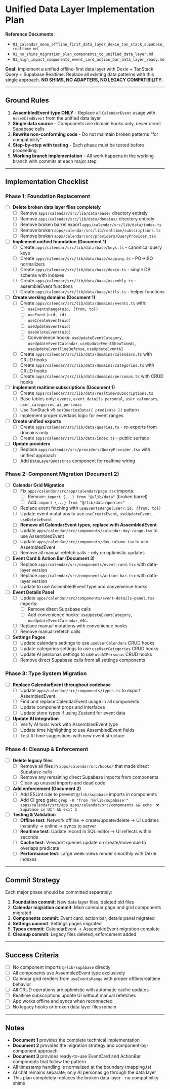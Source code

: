 # Unified Data Layer Implementation Plan

**Reference Documents:**
- `01_calendar_mono_offline_first_data_layer_dexie_tan_stack_supabase_realtime.md`
- `02_no_shims_migration_plan_components_to_unified_data_layer.md`
- `03_high_impact_components_event_card_action_bar_data_layer_ready.md`

**Goal:** Implement a unified offline-first data layer with Dexie + TanStack Query + Supabase Realtime. Replace all existing data patterns with this single approach. **NO SHIMS, NO ADAPTERS, NO LEGACY COMPATIBILITY.**

---

## Ground Rules

1. **AssembledEvent type ONLY** - Replace all `CalendarEvent` usage with `AssembledEvent` from the unified data layer
2. **Single data source** - Components use domain hooks only, never direct Supabase calls
3. **Rewrite non-conforming code** - Do not maintain broken patterns "for compatibility"
4. **Step-by-step with testing** - Each phase must be tested before proceeding
5. **Working branch implementation** - All work happens in the working branch with commits at each major step

---

## Implementation Checklist

### Phase 1: Foundation Replacement
- [ ] **Delete broken data layer files completely**
  - [ ] Remove `apps/calendar/src/lib/data/base/` directory entirely
  - [ ] Remove `apps/calendar/src/lib/data/domains/` directory entirely
  - [ ] Remove broken barrel export `apps/calendar/src/lib/data/index.ts`
  - [ ] Remove broken `apps/calendar/src/lib/realtime/subscriptions.ts`
  - [ ] Remove broken `apps/calendar/src/providers/QueryProvider.tsx`

- [ ] **Implement unified foundation (Document 1)**
  - [ ] Create `apps/calendar/src/lib/data/base/keys.ts` - canonical query keys
  - [ ] Create `apps/calendar/src/lib/data/base/mapping.ts` - PG→ISO normalizers
  - [ ] Create `apps/calendar/src/lib/data/base/dexie.ts` - single DB schema with indexes
  - [ ] Create `apps/calendar/src/lib/data/base/assembly.ts` - assembleEvent functions
  - [ ] Create `apps/calendar/src/lib/data/base/utils.ts` - helper functions

- [ ] **Create working domains (Document 1)**
  - [ ] Create `apps/calendar/src/lib/data/domains/events.ts` with:
    - [ ] `useEventsRange(uid, {from, to})`
    - [ ] `useEvent(uid, id)`
    - [ ] `useCreateEvent(uid)`
    - [ ] `useUpdateEvent(uid)`
    - [ ] `useDeleteEvent(uid)`
    - [ ] Convenience hooks: `useUpdateEventCategory`, `useUpdateEventCalendar`, `useUpdateEventShowTimeAs`, `useUpdateEventTimeDefense`, `useUpdateEventAI`
  - [ ] Create `apps/calendar/src/lib/data/domains/calendars.ts` with CRUD hooks
  - [ ] Create `apps/calendar/src/lib/data/domains/categories.ts` with CRUD hooks
  - [ ] Create `apps/calendar/src/lib/data/domains/personas.ts` with CRUD hooks

- [ ] **Implement realtime subscriptions (Document 1)**
  - [ ] Create `apps/calendar/src/lib/data/realtime/subscriptions.ts`
  - [ ] Base tables only: `events`, `event_details_personal`, `user_calendars`, `user_categories`, `ai_personas`
  - [ ] Use TanStack v5 `setQueriesData({ predicate })` pattern
  - [ ] Implement proper overlaps logic for event ranges

- [ ] **Create unified exports**
  - [ ] Create `apps/calendar/src/lib/data/queries.ts` - re-exports from domains only
  - [ ] Create `apps/calendar/src/lib/data/index.ts` - public surface

- [ ] **Update providers**
  - [ ] Replace `apps/calendar/src/providers/QueryProvider.tsx` with unified approach
  - [ ] Add `DataLayerBootstrap` component for realtime wiring

### Phase 2: Component Migration (Document 2)
- [ ] **Calendar Grid Migration**
  - [ ] Fix `apps/calendar/src/app/calendar/page.tsx` imports:
    - [ ] Remove: `import {...} from "@/lib/data"` (broken barrel)
    - [ ] Add: `import {...} from "@/lib/data/queries"`
  - [ ] Replace event fetching with `useEventsRange(user?.id, {from, to})`
  - [ ] Update event mutations to use `useCreateEvent`, `useUpdateEvent`, `useDeleteEvent`
  - [ ] **Remove all CalendarEvent types, replace with AssembledEvent**
  - [ ] Update `apps/calendar/src/components/calendar-day-range.tsx` to use AssembledEvent
  - [ ] Update `apps/calendar/src/components/day-column.tsx` to use AssembledEvent
  - [ ] Remove all manual refetch calls - rely on optimistic updates

- [ ] **Event Card & Action Bar (Document 3)**
  - [ ] Replace `apps/calendar/src/components/event-card.tsx` with data-layer version
  - [ ] Replace `apps/calendar/src/components/action-bar.tsx` with data-layer version
  - [ ] Update to use AssembledEvent type and convenience hooks

- [ ] **Event Details Panel**
  - [ ] Update `apps/calendar/src/components/event-details-panel.tsx` imports:
    - [ ] Remove direct Supabase calls
    - [ ] Add convenience hooks: `useUpdateEventCategory`, `useUpdateEventCalendar`, etc.
  - [ ] Replace manual mutations with convenience hooks
  - [ ] Remove manual refetch calls

- [ ] **Settings Pages**
  - [ ] Update calendars settings to use `useUserCalendars` CRUD hooks
  - [ ] Update categories settings to use `useUserCategories` CRUD hooks
  - [ ] Update AI personas settings to use `useAIPersonas` CRUD hooks
  - [ ] Remove direct Supabase calls from all settings components

### Phase 3: Type System Migration
- [ ] **Replace CalendarEvent throughout codebase**
  - [ ] Update `apps/calendar/src/components/types.ts` to export AssembledEvent
  - [ ] Find and replace CalendarEvent usage in all components
  - [ ] Update component props and interfaces
  - [ ] Update store types if using Zustand for event data

- [ ] **Update AI integration**
  - [ ] Verify AI tools work with AssembledEvent type
  - [ ] Update time highlighting to use AssembledEvent fields
  - [ ] Test AI time suggestions with new event structure

### Phase 4: Cleanup & Enforcement
- [ ] **Delete legacy files**
  - [ ] Remove all files in `apps/calendar/src/hooks/` that made direct Supabase calls
  - [ ] Remove any remaining direct Supabase imports from components
  - [ ] Clean up unused imports and dead code

- [ ] **Add enforcement (Document 2)**
  - [ ] Add ESLint rule to prevent `@/lib/supabase` imports in components
  - [ ] Add CI grep gate: `grep -R "from '@/lib/supabase'" apps/calendar/src/app apps/calendar/src/components && echo '❌ Supabase in UI' && exit 1`

- [ ] **Testing & Validation**
  - [ ] **Offline test**: Network offline → create/update/delete → UI updates instantly → online → syncs to server
  - [ ] **Realtime test**: Update record in SQL editor → UI reflects within seconds
  - [ ] **Cache test**: Viewport queries update on create/move due to overlaps predicate
  - [ ] **Performance test**: Large week views render smoothly with Dexie indexes

---

## Commit Strategy

Each major phase should be committed separately:

1. **Foundation commit**: New data layer files, deleted old files
2. **Calendar migration commit**: Main calendar page and grid components migrated
3. **Components commit**: Event card, action bar, details panel migrated
4. **Settings commit**: Settings pages migrated
5. **Types commit**: CalendarEvent → AssembledEvent migration complete
6. **Cleanup commit**: Legacy files deleted, enforcement added

---

## Success Criteria

- [ ] No component imports `@/lib/supabase` directly
- [ ] All components use AssembledEvent type exclusively
- [ ] Calendar grid renders from `useEventsRange` with proper offline/realtime behavior
- [ ] All CRUD operations are optimistic with automatic cache updates
- [ ] Realtime subscriptions update UI without manual refetches
- [ ] App works offline and syncs when reconnected
- [ ] No legacy hooks or broken data layer files remain

---

## Notes

- **Document 1** provides the complete technical implementation
- **Document 2** provides the migration strategy and component-by-component approach
- **Document 3** provides ready-to-use EventCard and ActionBar components that follow the pattern
- All timestamp handling is normalized at the boundary (mapping.ts)
- AI chat remains separate; only AI personas go through the data layer
- This plan completely replaces the broken data layer - no compatibility shims